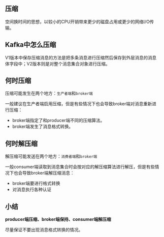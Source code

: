 ## 压缩

空间换时间的思想，以较小的CPU开销带来更少的磁盘占用或更少的网络I/O传输。



## Kafka中怎么压缩

V1版本中保存压缩消息的方法是把多条消息进行压缩然后保存到外层消息的消息体字段中；V2版本则是对整个消息集合对象进行压缩。



## 何时压缩

压缩可能发生在两个地方：`生产者端`和`broker端`

一般建议在生产者端启用压缩，但是有些情况下也会导致broker端对消息重新进行压缩：

- broker端指定了和producer端不同的压缩算法。
- broker端发生了消息格式转换。



## 何时解压缩

解压缩可能发送在两个地方：`消费者端`和`broker端`

一般consumer端读取到消息集合时会按对应的解压缩算法进行解压，但是有些情况下也会导致broker端解压缩消息：

- broker端要进行格式转换
- 对消息执行各种认证



## 小结

**producer端压缩、broker端保持、consumer端解压缩**

尽量保证不要出现消息格式转换的情况。

